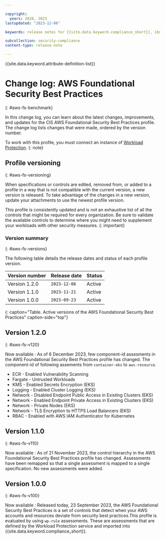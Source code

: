 ```yaml
---

copyright:
  years: 2020, 2023
lastupdated: "2023-12-06"

keywords: release notes for {{site.data.keyword.compliance_short}}, ibm security best practices, profile changes, enhancements, fixes, improvements

subcollection: security-compliance
content-type: release-note

---
```


{{site.data.keyword.attribute-definition-list}}

# Change log: AWS Foundational Security Best Practices
{: #aws-fs-benchmark}

In this change log, you can learn about the latest changes, improvements, and updates for the CIS AWS Foundational Security Best Practices  profile. The change log lists changes that were made, ordered by the version number.


To work with this profile, you must connect an instance of [Workload Protection](/docs/security-compliance?topic=security-compliance-setup-workload-protection).
{: note}


## Profile versioning
{: #aws-fs-versioning}

When specifications or controls are edited, removed from, or added to a profile in a way that is not compatible with the current version, a new version is released. To take advantage of the changes in a new version, update your attachments to use the newest profile version.

This profile is consistently updated and is not an exhaustive list of all the controls that might be required for every organization. Be sure to validate the available controls to determine where you might need to supplement your workloads with other security measures.
{: important}


### Version summary
{: #aws-fs-versions}

The following table details the release dates and status of each profile version.



| Version number | Release date | Status |
|:---------------|:-------------|:-------|
| Version 1.2.0 | `2023-12-06` | Active |
| Version 1.1.0 | `2023-11-21` | Active |
| Version 1.0.0 | `2023-09-23` | Active |
{: caption="Table. Active versions of the AWS Foundational Security Best Practices" caption-side="top"}

## Version 1.2.0
{: #aws-fs-v120}

Now available
:   As of 6 December 2023, few component-id assesments in the AWS Foundational Security Best Practices profile has changed. The component-id of following assements from `container-eks` to `aws-resource`.

* ECR - Enabled Vulnerability Scanning
* Fargate - Untrusted Workloads
* KMS - Enabled Secrets Encryption (EKS)
* Logging - Enabled Cluster Logging (EKS)
* Network - Disabled Endpoint Public Access in Existing Clusters (EKS)
* Network - Enabled Endpoint Private Access in Existing Clusters (EKS)
* Network - Private Nodes (EKS)
* Network - TLS Encryption to HTTPS Load Balancers (EKS)
* RBAC - Enabled with AWS IAM Authenticator for Kubernetes


## Version 1.1.0
{: #aws-fs-v110}

Now available
:   As of 21 November 2023, the control hierarchy in the AWS Foundational Security Best Practices profile has changed. Assessments have been remapped so that a single assessment is mapped to a single specification. No new assessments were added.


## Version 1.0.0
{: #aws-fs-v100}

Now available
:   Released today, 23 September 2023, the AWS Foundational Security Best Practices is a set of controls that detect when your AWS accounts and resources deviate from security best practices.This profile is evaluated by using `wp-rule` assessments. These are assessments that are defined by the Workload Protection service and imported into {{site.data.keyword.compliance_short}}.
